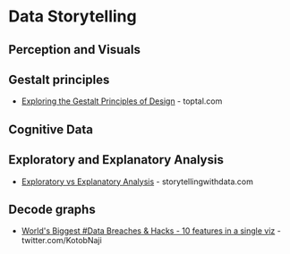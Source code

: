 # Data Storytelling

## Perception and Visuals

## Gestalt principles
* [Exploring the Gestalt Principles of Design](https://www.toptal.com/designers/ui/gestalt-principles-of-design) - toptal.com



## Cognitive Data

## Exploratory and Explanatory Analysis
* [Exploratory vs Explanatory Analysis](https://www.storytellingwithdata.com/blog/2014/04/exploratory-vs-explanatory-analysis) - storytellingwithdata.com

## Decode graphs
* [World's Biggest #Data Breaches & Hacks - 10 features in a single viz](https://twitter.com/KotobNaji/status/1410369595509293060) - twitter.com/KotobNaji
